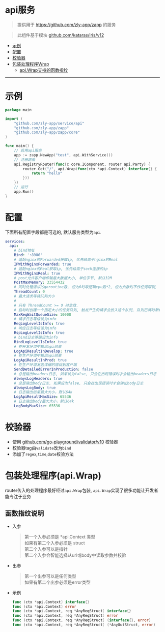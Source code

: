 
# api服务

> 提供用于 https://github.com/zly-app/zapp 的服务

> 此组件基于模块 [github.com/kataras/iris/v12](https://github.com/kataras/iris)

<!-- TOC -->

- [示例](#%E7%A4%BA%E4%BE%8B)
- [配置](#%E9%85%8D%E7%BD%AE)
- [校验器](#%E6%A0%A1%E9%AA%8C%E5%99%A8)
- [包装处理程序Wrap](#%E5%8C%85%E8%A3%85%E5%A4%84%E7%90%86%E7%A8%8B%E5%BA%8Fwrap)
    - [api.Wrap支持的函数指纹](#apiwrap%E6%94%AF%E6%8C%81%E7%9A%84%E5%87%BD%E6%95%B0%E6%8C%87%E7%BA%B9)

<!-- /TOC -->

---

# 示例

```go
package main

import (
	"github.com/zly-app/service/api"
	"github.com/zly-app/zapp"
	"github.com/zly-app/zapp/core"
)

func main() {
	// 启用api服务
	app := zapp.NewApp("test", api.WithService())
	// 注册路由
	api.RegistryRouter(func(c core.IComponent, router api.Party) {
		router.Get("/", api.Wrap(func(ctx *api.Context) interface{} {
			return "hello"
		}))
	})
	// 运行
	app.Run()
}
```

# 配置

下面所有配置字段都是可选的, 默认服务类型为`api`.

```yml
services:
  api:
    # bind地址
    Bind: ':8080'
    # 适配nginx的Forwarded获取ip, 优先级高于nginx的Real
    IPWithNginxForwarded: true
    # 适配nginx的Real获取ip, 优先级高于sock连接的ip
    IPWithNginxReal: true
    # post允许客户端传输最大数据大小, 单位字节, 默认32M
    PostMaxMemory: 33554432
    # 同时处理请求的goroutine数, 设为0时取逻辑cpu数*2, 设为负数时不作任何限制, 每个请求由独立的线程执行
    ThreadCount: 0
    # 最大请求等待队列大小
    # 
    # 只有 ThreadCount >= 0 时生效.
    # 启动时创建一个指定大小的任务队列, 触发产生的请求会放入这个队列, 队列已满时新触发的请求会返回错误
    MaxReqWaitQueueSize: 10000
    # 请求日志等级设为info
    ReqLogLevelIsInfo: true
    # 响应日志等级设为info
    RspLogLevelIsInfo: true
    # bind日志等级设为info
    BindLogLevelIsInfo: true
    # 在开发环境中输出api结果
    LogApiResultInDevelop: true
    # 在生产环境中输出api结果
    LogApiResultInProd: true
    # 在生产环境发送详细的错误到客户端
    SendDetailedErrorInProduction: false
    # 总是输出headers日志, 如果设为false, 只会在出现错误时才会输出headers日志
    AlwaysLogHeaders: true
    # 总是输出body日志, 如果设为false, 只会在出现错误时才会输出body日志
    AlwaysLogBody: true
    # 日志输出结果最大大小，默认64k
    LogApiResultMaxSize: 65536
    # 日志输出body最大大小，默认64k
    LogBodyMaxSize: 65536
```

# 校验器

+ 使用 [github.com/go-playground/validator/v10](https://github.com/go-playground/validator) 校验器
+ 校验器tag由`validate`改为`bind`
+ 添加了`regex`,`time`,`date`校验方法

# 包装处理程序(api.Wrap)

router传入的处理程序最好经过`api.Wrap`包装, `api.Wrap`实现了很多功能让开发者能专注于业务

## 函数指纹说明

+ 入参
  > 第一个入参必须是 *api.Context 类型<br>
  > 如果有第二个入参必须是 struct<br>
  > 第二个入参可以是指针<br>
  > 第二个入参会智能选择从url或body中读取参数并校验

+ 出参
  > 第一个出参可以是任何类型<br>
  > 如果有第二个出参必须是error类型
  
+ 示例

    ```go
    func (ctx *api.Context) interface{}
    func (ctx *api.Context) error
    func (ctx *api.Context, req *AnyReqStruct) interface{}
    func (ctx *api.Context, req *AnyReqStruct) error
    func (ctx *api.Context, req *AnyReqStruct) (interface{}, error)
    func (ctx *api.Context, req *AnyReqStruct) (*AnyOutStruct, error)
    ```
